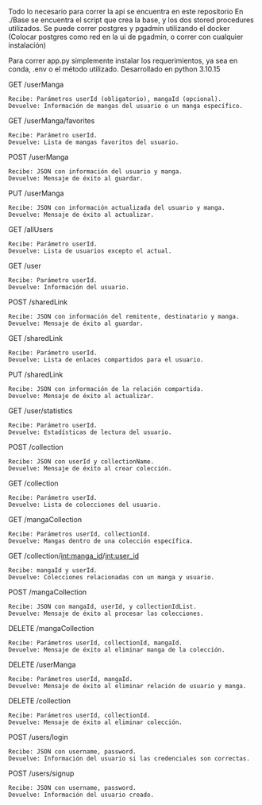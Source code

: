 Todo lo necesario para correr la api se encuentra en este repositorio
En ./Base se encuentra el script que crea la base, y los dos stored procedures utilizados. Se puede correr postgres y pgadmin utilizando el docker (Colocar postgres como red en la ui de pgadmin, o correr con cualquier instalación)

Para correr app.py simplemente instalar los requerimientos, ya sea en conda, .env o el método utilizado. Desarrollado en python 3.10.15

GET /userManga

    Recibe: Parámetros userId (obligatorio), mangaId (opcional).
    Devuelve: Información de mangas del usuario o un manga específico.

GET /userManga/favorites

    Recibe: Parámetro userId.
    Devuelve: Lista de mangas favoritos del usuario.

POST /userManga

    Recibe: JSON con información del usuario y manga.
    Devuelve: Mensaje de éxito al guardar.

PUT /userManga

    Recibe: JSON con información actualizada del usuario y manga.
    Devuelve: Mensaje de éxito al actualizar.

GET /allUsers

    Recibe: Parámetro userId.
    Devuelve: Lista de usuarios excepto el actual.

GET /user

    Recibe: Parámetro userId.
    Devuelve: Información del usuario.

POST /sharedLink

    Recibe: JSON con información del remitente, destinatario y manga.
    Devuelve: Mensaje de éxito al guardar.

GET /sharedLink

    Recibe: Parámetro userId.
    Devuelve: Lista de enlaces compartidos para el usuario.

PUT /sharedLink

    Recibe: JSON con información de la relación compartida.
    Devuelve: Mensaje de éxito al actualizar.

GET /user/statistics

    Recibe: Parámetro userId.
    Devuelve: Estadísticas de lectura del usuario.

POST /collection

    Recibe: JSON con userId y collectionName.
    Devuelve: Mensaje de éxito al crear colección.

GET /collection

    Recibe: Parámetro userId.
    Devuelve: Lista de colecciones del usuario.

GET /mangaCollection

    Recibe: Parámetros userId, collectionId.
    Devuelve: Mangas dentro de una colección específica.

GET /collection/<int:manga_id>/<int:user_id>

    Recibe: mangaId y userId.
    Devuelve: Colecciones relacionadas con un manga y usuario.

POST /mangaCollection

    Recibe: JSON con mangaId, userId, y collectionIdList.
    Devuelve: Mensaje de éxito al procesar las colecciones.

DELETE /mangaCollection

    Recibe: Parámetros userId, collectionId, mangaId.
    Devuelve: Mensaje de éxito al eliminar manga de la colección.

DELETE /userManga

    Recibe: Parámetros userId, mangaId.
    Devuelve: Mensaje de éxito al eliminar relación de usuario y manga.

DELETE /collection

    Recibe: Parámetros userId, collectionId.
    Devuelve: Mensaje de éxito al eliminar colección.

POST /users/login

    Recibe: JSON con username, password.
    Devuelve: Información del usuario si las credenciales son correctas.
    
    
POST /users/signup

    Recibe: JSON con username, password.
    Devuelve: Información del usuario creado.
